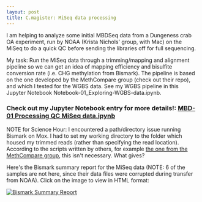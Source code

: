 ```yaml
---
layout: post
title: C.magister: MiSeq data processing 
---
```


I am helping to analyze some initial MBDSeq data from a Dungeness crab OA experiment, run by NOAA (Krista Nichols' group, with Mac) on the MiSeq to do a quick QC before sending the libraries off for full sequencing.

My task:
Run the MiSeq data through a trimming/mapping and alignment pipeline so we can get an idea of mapping efficiency and bisulfite conversion rate (i.e. CHG methylation from Bismark). The pipeline is based on the one developed by the MethCompare group (check out their repo), and which I tested for the WGBS data. See my WGBS pipeline in this Jupyter Notebook Notebook-01_Exploring-WGBS-data.ipynb.

### Check out my Jupyter Notebook entry for more details!: [MBD-01 Processing QC MiSeq data.ipynb](https://nbviewer.jupyter.org/github/laurahspencer/C.magister_methyl-oa/blob/master/notebooks/MBD-01%20Processing%20QC%20MiSeq%20data.ipynb)  

NOTE for Science Hour: I encountered a path/directory issue running Bismark on Mox.  I had to set my working directory to the folder which housed my trimmed reads (rather than specifying the read location).  According to the scripts written by others, for example [the one from the MethCompare group](https://github.com/hputnam/Meth_Compare/blob/master/code/00.02-C1-alignment.sh), this isn't necessary. What gives?  

Here's the Bismark summary report for the MiSeq data (NOTE: 6 of the samples are not here, since their data files were corrupted during transfer from NOAA). Click on the image to view in HTML format: 


[![Bismark Summary Report](https://user-images.githubusercontent.com/17264765/102286490-48885e80-3eed-11eb-8a16-90655e61e051.png)](https://nbviewer.jupyter.org/github/laurahspencer/C.magister_methyl-oa/blob/master/qc-processing/MiSeq-QC/bismark/bismark_summary_report.html)
